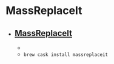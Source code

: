 # MassReplaceIt
- [MassReplaceIt](http://www.hexmonkeysoftware.com/)
  - 
  - 
  - `brew cask install massreplaceit`
